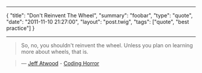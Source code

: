 ***
{
    "title": "Don't Reinvent The Wheel",
    "summary": "foobar",
    "type": "quote",
    "date": "2011-11-10 21:27:00",
    "layout": "post.twig",
    "tags": ["quote", "best practice"]
}
***
> So, no, you shouldn't reinvent the wheel. Unless you plan on learning more about wheels, that is.

> — [Jeff Atwood](https://twitter.com/codinghorror) - [Coding Horror](http://www.codinghorror.com/blog/2009/02/dont-reinvent-the-wheel-unless-you-plan-on-learning-more-about-wheels.html)